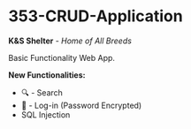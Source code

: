 # 353-CRUD-Application

**K&S Shelter** - *Home of All Breeds*

Basic Functionality Web App.

**New Functionalities:**
- 🔍 - Search
- 🔐 - Log-in (Password Encrypted)
- SQL Injection
